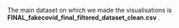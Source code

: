 The main dataset on which we made the visualisations is <b> FINAL_fakecovid_final_filtered_dataset_clean.csv </b>.